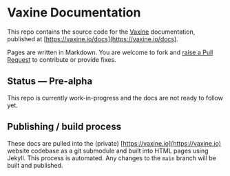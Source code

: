 
# Vaxine Documentation

This repo contains the source code for the [Vaxine](https://vaxine.io) documentation, published at [https://vaxine.io/docs](https://vaxine.io/docs).

Pages are written in Markdown. You are welcome to fork and [raise a Pull Request](https://github.com/vaxine-io/docs/compare) to contribute or provide fixes.

## Status &mdash; Pre-alpha

This repo is currently work-in-progress and the docs are not ready to follow yet.

## Publishing / build process

These docs are pulled into the (private) [https://vaxine.io](https://vaxine.io) website codebase as a git submodule and built into HTML pages using Jekyll. This process is automated. Any changes to the `main` branch will be built and published.
